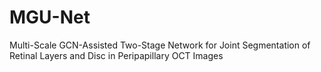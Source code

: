 # MGU-Net
Multi-Scale GCN-Assisted Two-Stage Network for Joint Segmentation of Retinal Layers and Disc in Peripapillary OCT Images
